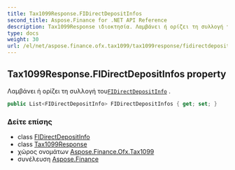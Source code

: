 ```yaml
---
title: Tax1099Response.FIDirectDepositInfos
second_title: Aspose.Finance for .NET API Reference
description: Tax1099Response ιδιοκτησία. Λαμβάνει ή ορίζει τη συλλογή τουFIDirectDepositInfo .
type: docs
weight: 30
url: /el/net/aspose.finance.ofx.tax1099/tax1099response/fidirectdepositinfos/
---
```

## Tax1099Response.FIDirectDepositInfos property

Λαμβάνει ή ορίζει τη συλλογή του[`FIDirectDepositInfo`](../../fidirectdepositinfo/) .

```csharp
public List<FIDirectDepositInfo> FIDirectDepositInfos { get; set; }
```

### Δείτε επίσης

* class [FIDirectDepositInfo](../../fidirectdepositinfo/)
* class [Tax1099Response](../)
* χώρος ονομάτων [Aspose.Finance.Ofx.Tax1099](../../tax1099response/)
* συνέλευση [Aspose.Finance](../../../)


